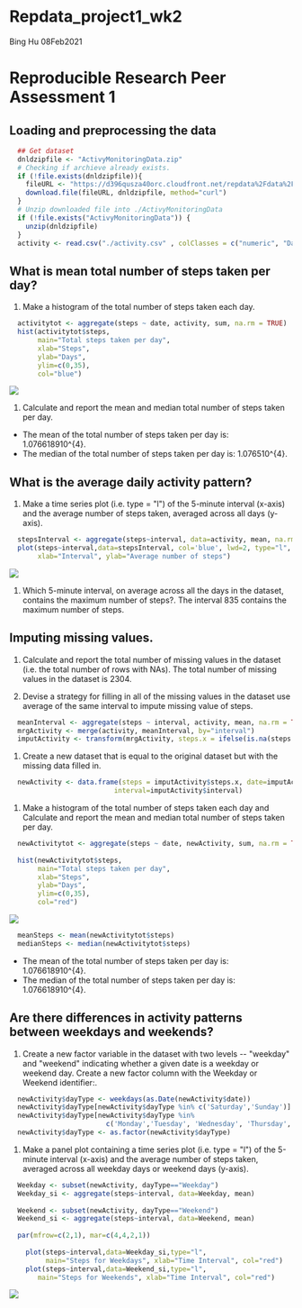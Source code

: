 Repdata\_project1\_wk2
================
Bing Hu
08Feb2021

# Reproducible Research Peer Assessment 1

## Loading and preprocessing the data

``` r
  ## Get dataset
  dnldzipfile <- "ActivyMonitoringData.zip"
  # Checking if archieve already exists.
  if (!file.exists(dnldzipfile)){
    fileURL <- "https://d396qusza40orc.cloudfront.net/repdata%2Fdata%2Factivity.zip"
    download.file(fileURL, dnldzipfile, method="curl")
  }  
  # Unzip downloaded file into ./ActivyMonitoringData
  if (!file.exists("ActivyMonitoringData")) { 
    unzip(dnldzipfile) 
  }
  activity <- read.csv("./activity.csv" , colClasses = c("numeric", "Date", "numeric"))
```

## What is mean total number of steps taken per day?

1.  Make a histogram of the total number of steps taken each day.

``` r
  activitytot <- aggregate(steps ~ date, activity, sum, na.rm = TRUE)
  hist(activitytot$steps, 
       main="Total steps taken per day", 
       xlab="Steps", 
       ylab="Days", 
       ylim=c(0,35),
       col="blue")
```

![](PA1_template_files/figure-markdown_github/unnamed-chunk-2-1.png)

1.  Calculate and report the mean and median total number of steps taken per day.

-   The mean of the total number of steps taken per day is: 1.076618910^{4}.
-   The median of the total number of steps taken per day is: 1.076510^{4}.

## What is the average daily activity pattern?

1.  Make a time series plot (i.e. type = "l") of the 5-minute interval (x-axis) and the average number of steps taken, averaged across all days (y-axis).

``` r
  stepsInterval <- aggregate(steps~interval, data=activity, mean, na.rm=TRUE)
  plot(steps~interval,data=stepsInterval, col='blue', lwd=2, type="l", 
       xlab="Interval", ylab="Average number of steps")
```

![](PA1_template_files/figure-markdown_github/unnamed-chunk-3-1.png)

1.  Which 5-minute interval, on average across all the days in the dataset, contains the maximum number of steps?. The interval 835 contains the maximum number of steps.

## Imputing missing values.

1.  Calculate and report the total number of missing values in the dataset (i.e. the total number of rows with NAs). The total number of missing values in the dataset is 2304.

2.  Devise a strategy for filling in all of the missing values in the dataset use average of the same interval to impute missing value of steps.

``` r
  meanInterval <- aggregate(steps ~ interval, activity, mean, na.rm = TRUE)
  mrgActivity <- merge(activity, meanInterval, by="interval")
  imputActivity <- transform(mrgActivity, steps.x = ifelse(is.na(steps.x),steps.y,steps.x))
```

1.  Create a new dataset that is equal to the original dataset but with the missing data filled in.

``` r
  newActivity <- data.frame(steps = imputActivity$steps.x, date=imputActivity$date, 
                          interval=imputActivity$interval)
```

1.  Make a histogram of the total number of steps taken each day and Calculate and report the mean and median total number of steps taken per day.

``` r
  newActivitytot <- aggregate(steps ~ date, newActivity, sum, na.rm = TRUE)
  
  hist(newActivitytot$steps, 
       main="Total steps taken per day", 
       xlab="Steps", 
       ylab="Days", 
       ylim=c(0,35),
       col="red")
```

![](PA1_template_files/figure-markdown_github/unnamed-chunk-6-1.png)

``` r
  meanSteps <- mean(newActivitytot$steps)
  medianSteps <- median(newActivitytot$steps)
```

-   The mean of the total number of steps taken per day is: 1.076618910^{4}.
-   The median of the total number of steps taken per day is: 1.076618910^{4}.

## Are there differences in activity patterns between weekdays and weekends?

1.  Create a new factor variable in the dataset with two levels -- "weekday" and "weekend" indicating whether a given date is a weekday or weekend day. Create a new factor column with the Weekday or Weekend identifier:.

``` r
  newActivity$dayType <- weekdays(as.Date(newActivity$date))
  newActivity$dayType[newActivity$dayType %in% c('Saturday','Sunday')] <-"Weekend"
  newActivity$dayType[newActivity$dayType %in% 
                        c('Monday','Tuesday', 'Wednesday', 'Thursday', 'Friday')] <-"Weekday"
  newActivity$dayType <- as.factor(newActivity$dayType)
```

1.  Make a panel plot containing a time series plot (i.e. type = "l") of the 5-minute interval (x-axis) and the average number of steps taken, averaged across all weekday days or weekend days (y-axis).

``` r
  Weekday <- subset(newActivity, dayType=="Weekday")
  Weekday_si <- aggregate(steps~interval, data=Weekday, mean)
  
  Weekend <- subset(newActivity, dayType=="Weekend")
  Weekend_si <- aggregate(steps~interval, data=Weekend, mean)
  
  par(mfrow=c(2,1), mar=c(4,4,2,1))
  
    plot(steps~interval,data=Weekday_si,type="l",
         main="Steps for Weekdays", xlab="Time Interval", col="red")
    plot(steps~interval,data=Weekend_si,type="l",
       main="Steps for Weekends", xlab="Time Interval", col="red")
```

![](PA1_template_files/figure-markdown_github/unnamed-chunk-8-1.png)

